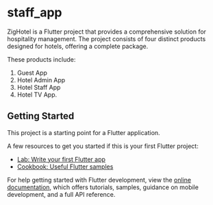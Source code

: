 # staff_app

ZigHotel is a Flutter project that provides a comprehensive solution for hospitality management.
The project consists of four distinct products designed for hotels, offering a complete package.

These products include:

1) Guest App
2) Hotel Admin App
3) Hotel Staff App
4) Hotel TV App.

## Getting Started

This project is a starting point for a Flutter application.

A few resources to get you started if this is your first Flutter project:

- [Lab: Write your first Flutter app](https://docs.flutter.dev/get-started/codelab)
- [Cookbook: Useful Flutter samples](https://docs.flutter.dev/cookbook)

For help getting started with Flutter development, view the
[online documentation](https://docs.flutter.dev/), which offers tutorials,
samples, guidance on mobile development, and a full API reference.
